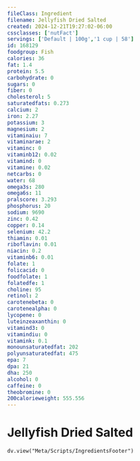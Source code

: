 ```yaml
---
fileClass: Ingredient
filename: Jellyfish Dried Salted
created: 2024-12-21T19:27:02-06:00
cssclasses: ['nutFact']
servings: ['Default | 100g','1 cup | 58']
id: 168129
foodgroup: Fish
calories: 36
fat: 1.4
protein: 5.5
carbohydrate: 0
sugars: 0
fiber: 0
cholesterol: 5
saturatedfats: 0.273
calcium: 2
iron: 2.27
potassium: 3
magnesium: 2
vitaminaiu: 7
vitaminarae: 2
vitaminc: 0
vitaminb12: 0.02
vitamind: 0
vitamine: 0.02
netcarbs: 0
water: 68
omega3s: 280
omega6s: 11
pralscore: 3.293
phosphorus: 20
sodium: 9690
zinc: 0.42
copper: 0.14
selenium: 42.2
thiamin: 0.01
riboflavin: 0.01
niacin: 0.2
vitaminb6: 0.01
folate: 1
folicacid: 0
foodfolate: 1
folatedfe: 1
choline: 95
retinol: 2
carotenebeta: 0
carotenealpha: 0
lycopene: 0
luteinzeaxanthin: 0
vitamind3: 0
vitamindiu: 0
vitamink: 0.1
monounsaturatedfat: 202
polyunsaturatedfat: 475
epa: 7
dpa: 21
dha: 250
alcohol: 0
caffeine: 0
theobromine: 0
200calorieweight: 555.556
---
```


# Jellyfish Dried Salted

```dataviewjs
dv.view("Meta/Scripts/IngredientsFooter")
```